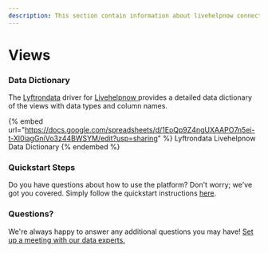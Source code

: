 ```yaml
---
description: This section contain information about livehelpnow connector views information
---
```


# Views

### Data Dictionary

The [Lyftrondata](https://www.lyftrondata.com/) driver for [Livehelpnow](https://www.lyftrondata.com/integration/Livehelpnow/)[ ](https://www.lyftrondata.com/integration/livehelpnow/)provides a detailed data dictionary of the views with data types and column names.

{% embed url="https://docs.google.com/spreadsheets/d/1EoQp9Z4ngUXAAPO7n5ei-t-Xl0iagGniVo3z44BWSYM/edit?usp=sharing" %}
Lyftrondata Livehelpnow Data Dictionary
{% endembed %}

### Quickstart Steps

Do you have questions about how to use the platform? Don't worry; we've got you covered. Simply follow the quickstart instructions [here](../../../../quickstart-steps.md).

### Questions? <a href="#questions" id="questions"></a>

We're always happy to answer any additional questions you may have! [Set up a meeting with our data experts.](https://www.lyftrondata.com/book-a-meeting/)


